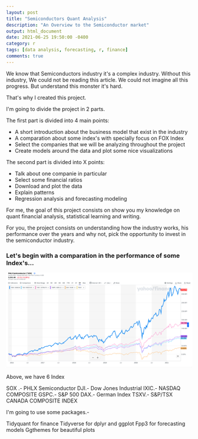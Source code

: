 ```yaml
---
layout: post
title: "Semiconductors Quant Analysis"
description: "An Overview to the Semiconductor market"
output: html_document
date: 2021-06-25 19:50:00 -0400
category: r
tags: [data analysis, forecasting, r, finance]
comments: true
---
```



We know that Semiconductors industry it's a complex industry. Without this industry, We could not be reading this article. We could not imagine all this progress. But understand this monster it's hard.

That's why I created this project.

I'm going to divide the project in 2 parts.

The first part is divided into 4 main points:

* A short introduction about the business model that exist in the industry 
* A comparation about some index's with specially focus on FOX Index 
* Select the companies that we will be analyzing throughout the project
* Create models around the data and plot some nice visualizations

The second part is divided into X points:

* Talk about one companie in particular 
* Select some financial ratios
* Download and plot the data
* Explain patterns 
* Regression analysis and forecasting modeling

For me, the goal of this project consists on show you my knowledge on quant financial analysis, statistical learning and writing.

For you, the project consists on understanding how the industry works, his performance over the years and why not, pick the opportunity to invest in the semiconductor industry.

### Let's begin with a comparation in the performance of some Index's...

![Index](/images/semiconductores/performancecomparation.png)


Above, we have 6 Index

SOX .- PHLX Semiconductor
DJI.- Dow Jones Industrial 
IXIC.- NASDAQ COMPOSITE
GSPC.- S&P 500
DAX.- German Index
TSXV.- S&P/TSX CANADA COMPOSITE INDEX

I'm going to use some packages.-

Tidyquant for finance
Tidyverse for dplyr and ggplot
Fpp3 for forecasting models
Ggthemes for beautiful plots


